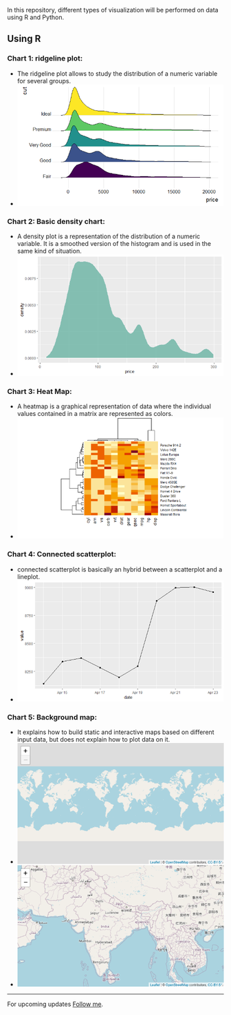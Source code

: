 In this repository, different types of visualization will be performed on data using R and Python.
## Using R

### Chart 1: ridgeline plot: 
 - The ridgeline plot allows to study the distribution of a numeric variable for several groups.
 - <img src="images/Ridgeline_Plot.png" width="480" title="Ridgeline Plot"/>

### Chart 2: Basic density chart: 
 - A density plot is a representation of the distribution of a numeric variable. It is a smoothed version of the histogram and is used in the same kind of situation. 
 - <img src="images/Basic_density_chart.png" width="480" title="Basic density chart"/>

### Chart 3: Heat Map: 
 - A heatmap is a graphical representation of data where the individual values contained in a matrix are represented as colors.
 - <img src="images/Heat_Map.png" width="480" title="Heat Map"/>

### Chart 4: Connected scatterplot: 
 - connected scatterplot is basically an hybrid between a scatterplot and a lineplot.
 - <img src="images/Connected_scatterplot.png" width="480" title="Connected scatterplot"/>

### Chart 5: Background map:
 - It explains how to build static and interactive maps based on different input data, but does not explain how to plot data on it.
 - <img src="images/Background_map2.png" width="480" title="Background map"/>
 - <img src="images/Background_map.png" width="480" title="Background map"/>
  
-----------
For upcoming updates [Follow me](https://github.com/vijaypurohit322/).
